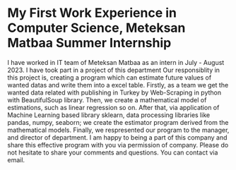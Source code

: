 # My First Work Experience in Computer Science, Meteksan Matbaa Summer Internship
I have worked in IT team of Meteksan Matbaa as an intern in July - August 2023.
I have took part in a project of this department 
Our responsiblity in this project is, creating a program which can estimate future values of wanted datas and write them into a excel table.
Firstly, as a team we get the wanted data related with publishing in Turkey by Web-Scraping in python with BeautifulSoup library.
Then, we create a mathematical model of estimations, such as linear regression so on.
After that, via application of Machine Learning based library sklearn, data processing libraries like pandas, numpy, seaborn; we create the estimator program derived from the mathematical models.
Finally, we respresented our program to the manager, and director of department.
I am happy to being a part of this company and share this effective program with you via permission of company.
Please do not hesitate to share your comments and questions.
You can contact via email.
